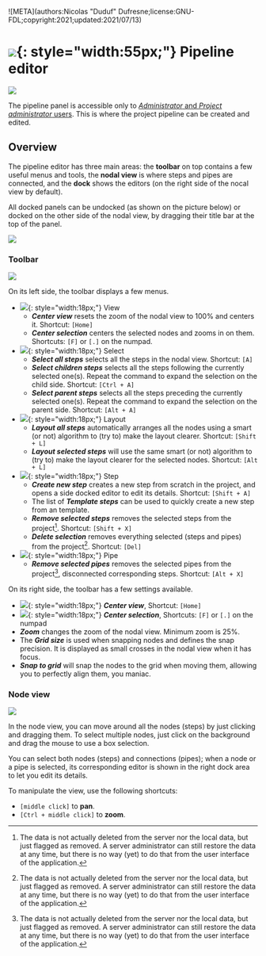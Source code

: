 ![META](authors:Nicolas "Duduf" Dufresne;license:GNU-FDL;copyright:2021;updated:2021/07/13)

# ![](/img/icons/edit-connections-pipeline_bl.svg){: style="width:55px;"} Pipeline editor

![](/img/client/pipelineeditor.png)

The pipeline panel is accessible only to [*Administrator* and *Project administrator* users](../../pipeline/administration.md). This is where the project pipeline can be created and edited.

## Overview

The pipeline editor has three main areas: the **toolbar** on top contains a few useful menus and tools, the **nodal view** is where steps and pipes are connected, and the **dock** shows the editors (on the right side of the nocal view by default).

All docked panels can be undocked (as shown on the picture below) or docked on the other side of the nodal view, by dragging their title bar at the top of the panel.

![](/img/client/pipestepundock.png)

### Toolbar

![](/img/client/pipetoolbar.png)

On its left side, the toolbar displays a few menus.

- ![](/img/icons/frame-focus-center-target_sd.svg){: style="width:18px;"} View
    - ***Center view*** resets the zoom of the nodal view to 100% and centers it. Shortcut: `[Home]`
    - ***Center selection*** centers the selected nodes and zooms in on them. Shortcuts: `[F]` or `[.]` on the numpad.
- ![](/img/icons/select.svg){: style="width:18px;"} Select
    - ***Select all steps*** selects all the steps in the nodal view. Shortcut: `[A]`
    - ***Select children steps*** selects all the steps following the currently selected one(s). Repeat the command to expand the selection on the child side. Shortcut: `[Ctrl + A]`
    - ***Select parent steps*** selects all the steps preceding the currently selected one(s). Repeat the command to expand the selection on the parent side. Shortcut: `[Alt + A]`
- ![](/img/icons/connections_sd.svg){: style="width:18px;"} Layout
    - ***Layout all steps*** automatically arranges all the nodes using a smart (or not) algorithm to (try to) make the layout clearer. Shortcut: `[Shift + L]`
    - ***Layout selected steps*** will use the same smart (or not) algorithm to (try to) make the layout clearer for the selected nodes. Shortcut: `[Alt + L]`
- ![](/img/icons/step-node_sl.svg){: style="width:18px;"} Step
    - ***Create new step*** creates a new step from scratch in the project, and opens a side docked editor to edit its details. Shortcut: `[Shift + A]`
    - The list of ***Template steps*** can be used to quickly create a new step from an template.
    - ***Remove selected steps*** removes the selected steps from the project[^1]. Shortcut: `[Shift + X]`
    - ***Delete selection*** removes everything selected (steps and pipes) from the project[^1]. Shortcut: `[Del]`
- ![](/img/icons/connection_sl.svg){: style="width:18px;"} Pipe
    - ***Remove selected pipes*** removes the selected pipes from the project[^1], disconnected corresponding steps. Shortcut: `[Alt + X]`

On its right side, the toolbar has a few settings available.

- ![](/img/icons/frame-focus-center-target_sl.svg){: style="width:18px;"} ***Center view***, Shortcut: `[Home]`
- ![](/img/icons/frame-focus-center-target-nodes_sl.svg){: style="width:18px;"} ***Center selection***, Shortcuts: `[F]` or `[.]` on the numpad
- ***Zoom*** changes the zoom of the nodal view. Minimum zoom is 25%.
- The ***Grid size*** is used when snapping nodes and defines the snap precision. It is displayed as small crosses in the nodal view when it has focus.
- ***Snap to grid*** will snap the nodes to the grid when moving them, allowing you to perfectly align them, you maniac.

### Node view

![](/img/client/nodeview.png)

In the node view, you can move around all the nodes (steps) by just clicking and dragging them. To select multiple nodes, just click on the background and drag the mouse to use a box selection.

You can select both nodes (steps) and connections (pipes); when a node or a pipe is selected, its corresponding editor is shown in the right dock area to let you edit its details.

To manipulate the view, use the following shortcuts:

- `[middle click]` to **pan**.
- `[Ctrl + middle click]` to **zoom**.

[^1]:
    The data is not actually deleted from the server nor the local data, but just flagged as removed. A server administrator can still restore the data at any time, but there is no way (yet) to do that from the user interface of the application.


